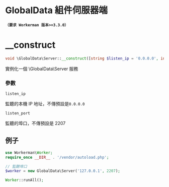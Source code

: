 # GlobalData 組件伺服器端
**```（要求 Workerman 版本>=3.3.0）```**

# __construct
```php
void \GlobalData\Server::__construct([string $listen_ip = '0.0.0.0', int $listen_port = 2207])
```

實例化一個 \GlobalData\Server 服務

### 參數
``` listen_ip ```

監聽的本機 IP 地址，不傳預設是```0.0.0.0```

``` listen_port ```

監聽的埠口，不傳預設是 2207

## 例子
```php
use Workerman\Worker;
require_once __DIR__ . '/vendor/autoload.php';

// 監聽埠口
$worker = new GlobalData\Server('127.0.0.1', 2207);

Worker::runAll();
```
